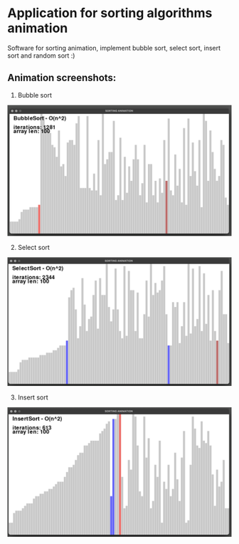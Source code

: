 # Application for sorting algorithms animation

Software for sorting animation, implement
bubble sort, select sort, insert sort and random sort :)

## Animation screenshots:

1. Bubble sort

![img.png](images_for_read_me/bubblesort.png)

2. Select sort

![img.png](images_for_read_me/selectsort.png)

3. Insert sort

![img.png](images_for_read_me/insertsort.png)